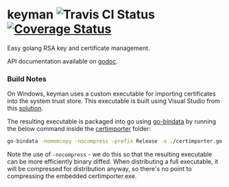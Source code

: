 keyman ![Travis CI Status](https://travis-ci.org/getlantern/keyman.svg?branch=master) [![Coverage Status](https://coveralls.io/repos/getlantern/keyman/badge.png)](https://coveralls.io/r/getlantern/keyman)
======

Easy golang RSA key and certificate management. 

API documentation available on [godoc](https://godoc.org/github.com/getlantern/keyman).

### Build Notes

On Windows, keyman uses a custom executable for importing certificates into the
system trust store.  This executable is built using Visual Studio from this
[solution](certimporter).

The resulting executable is packaged into go using
[go-bindata](https://github.com/jteeuwen/go-bindata) by running the below
command inside the [certimporter](certimporter) folder:

```bash
go-bindata -nomemcopy -nocompress -prefix Release -o ./certimporter.go -pkg certimporter Release
```

Note the use of `-nocompress` - we do this so that the resulting executable can
be more efficiently binary diffed.  When distributing a full executable, it will
be compressed for distribution anyway, so there's no point to compressing the
embedded certimporter.exe.
